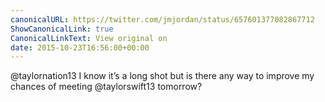 ```yaml
---
canonicalURL: https://twitter.com/jmjordan/status/657601377082867712
ShowCanonicalLink: true
CanonicalLinkText: View original on
date: 2015-10-23T16:56:00+00:00
---
```

@taylornation13 I know it’s a long shot but is there any way to improve my chances of meeting @taylorswift13 tomorrow?